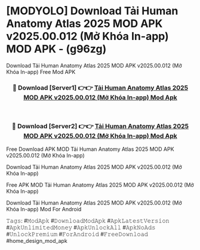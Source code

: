 # [MODYOLO] Download Tải Human Anatomy Atlas 2025 MOD APK v2025.00.012 (Mở Khóa In-app) MOD APK - (g96zg)
Download Tải Human Anatomy Atlas 2025 MOD APK v2025.00.012 (Mở Khóa In-app) Free Mod APK

<div align="center">
<h3>🔴 Download [Server1] 👉👉 <a href="https://apk-comot.site?title=Tải_Human_Anatomy_Atlas_2025_MOD_APK_v2025.00.012_(Mở_Khóa_In-app)">Tải Human Anatomy Atlas 2025 MOD APK v2025.00.012 (Mở Khóa In-app) Mod Apk</a></h3><br>

<h3>🔴 Download [Server2] 👉👉 <a href="https://apk-comot.site?title=Tải_Human_Anatomy_Atlas_2025_MOD_APK_v2025.00.012_(Mở_Khóa_In-app)">Tải Human Anatomy Atlas 2025 MOD APK v2025.00.012 (Mở Khóa In-app) Mod Apk</a></h3>
</div>


Free Download APK MOD Tải Human Anatomy Atlas 2025 MOD APK v2025.00.012 (Mở Khóa In-app)

Download Tải Human Anatomy Atlas 2025 MOD APK v2025.00.012 (Mở Khóa In-app) 

Free APK MOD Tải Human Anatomy Atlas 2025 MOD APK v2025.00.012 (Mở Khóa In-app) 

Download Tải Human Anatomy Atlas 2025 MOD APK v2025.00.012 (Mở Khóa In-app) Mod For Android

𝚃𝚊𝚐𝚜: #𝙼𝚘𝚍𝙰𝚙𝚔 #𝙳𝚘𝚠𝚗𝚕𝚘𝚊𝚍𝙼𝚘𝚍𝙰𝚙𝚔 #𝙰𝚙𝚔𝙻𝚊𝚝𝚎𝚜𝚝𝚅𝚎𝚛𝚜𝚒𝚘𝚗 #𝙰𝚙𝚔𝚄𝚗𝚕𝚒𝚖𝚒𝚝𝚎𝚍𝙼𝚘𝚗𝚎𝚢 #𝙰𝚙𝚔𝚄𝚗𝚕𝚘𝚌𝚔𝙰𝚕𝚕 #𝙰𝚙𝚔𝙽𝚘𝙰𝚍𝚜 #𝚄𝚗𝚕𝚘𝚌𝚔𝙿𝚛𝚎𝚖𝚒𝚞𝚖 #𝙵𝚘𝚛𝙰𝚗𝚍𝚛𝚘𝚒𝚍 #𝙵𝚛𝚎𝚎𝙳𝚘𝚠𝚗𝚕𝚘𝚊𝚍 #home_design_mod_apk